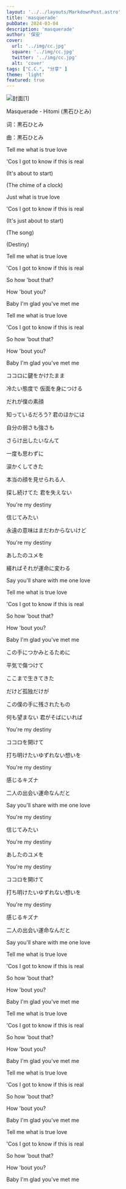 ```yaml
---
layout: '../../layouts/MarkdownPost.astro'
title: 'masquerade'
pubDate: 2024-03-04
description: 'masquerade'
author: '保安'
cover:
  url: '../img/cc.jpg'
  square: '../img/cc.jpg'
  twitter: '../img/cc.jpg'
  alt: 'cover'
tags: ["C.C.", "分享" ]
theme: 'light'
featured: true
---
```


![封面](/img/cc.jpg)[1]


Masquerade - Hitomi (黒石ひとみ)

词：黒石ひとみ

曲：黒石ひとみ

Tell me what is true love

'Cos I got to know if this is real

(It's about to start)

(The chime of a clock)

Just what is true love

'Cos I got to know if this is real

(It's just about to start)

(The song)

(Destiny)

Tell me what is true love

'Cos I got to know if this is real

So how 'bout that?

How 'bout you?

Baby I'm glad you've met me

Tell me what is true love

'Cos I got to know if this is real

So how 'bout that?

How 'bout you?

Baby I'm glad you've met me

ココロに鍵をかけたまま

冷たい態度で 仮面を身につける

だれが僕の素顔

知っているだろう? 君のほかには

自分の弱さも強さも

さらけ出したいなんて

一度も思わずに

涙かくしてきた

本当の顔を見せられる人

探し続けてた 君を失えない

You're my destiny

信じてみたい

永遠の意味はまだわからないけど

You're my destiny

あしたのユメを

綴ればそれが運命に変わる

Say you'll share with me one love

Tell me what is true love

'Cos I got to know if this is real

So how 'bout that?

How 'bout you?

Baby I'm glad you've met me

この手につかみとるために

平気で傷つけて

ここまで生きてきた

だけど孤独だけが

この僕の手に残されたもの

何も望まない 君がそばにいれば

You're my destiny

ココロを開けて

打ち明けたいゆずれない想いを

You're my destiny

感じるキズナ

二人の出会い運命なんだと

Say you'll share with me one love

You're my destiny

信じてみたい

You're my destiny

あしたのユメを

You're my destiny

ココロを開けて

打ち明けたいゆずれない想いを

You're my destiny

感じるキズナ

二人の出会い運命なんだと

Say you'll share with me one love

Tell me what is true love

'Cos I got to know if this is real

So how 'bout that?

How 'bout you?

Baby I'm glad you've met me

Tell me what is true love

'Cos I got to know if this is real

So how 'bout that?

How 'bout you?

Baby I'm glad you've met me

Tell me what is true love

'Cos I got to know if this is real

So how 'bout that?

How 'bout you?

Baby I'm glad you've met me

Tell me what is true love

'Cos I got to know if this is real

So how 'bout that?

How 'bout you?

Baby I'm glad you've met me
